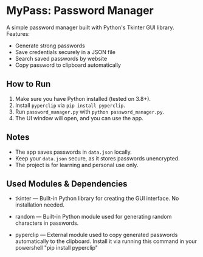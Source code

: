 # MyPass: Password Manager

A simple password manager built with Python's Tkinter GUI library.  
Features:
- Generate strong passwords  
- Save credentials securely in a JSON file  
- Search saved passwords by website  
- Copy password to clipboard automatically

## How to Run

1. Make sure you have Python installed (tested on 3.8+).  
2. Install `pyperclip` via `pip install pyperclip`.  
3. Run `password_manager.py` with `python password_manager.py`.  
4. The UI window will open, and you can use the app.

## Notes

- The app saves passwords in `data.json` locally.  
- Keep your `data.json` secure, as it stores passwords unencrypted.
- The project is for learning and personal use only.

## Used Modules & Dependencies

- tkinter — Built-in Python library for creating the GUI interface. No installation needed.

- random — Built-in Python module used for generating random characters in passwords.

- pyperclip — External module used to copy generated passwords automatically to the clipboard.
  Install it via running this command in your powershell "pip install pyperclip"

